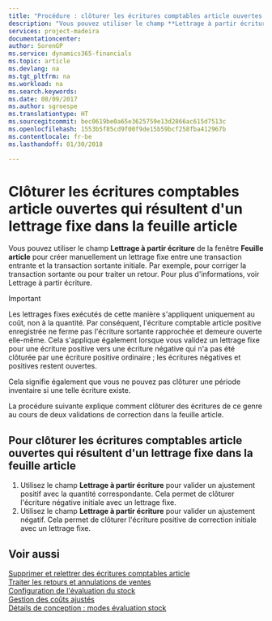 ```yaml
---
title: "Procédure : clôturer les écritures comptables article ouvertes qui résultent d'un lettrage fixe dans la feuille article | Microsoft Docs"
description: "Vous pouvez utiliser le champ **Lettrage à partir écriture** de la fenêtre **Feuille article** pour créer manuellement un lettrage fixe entre une transaction entrante et la transaction sortante initiale. Par exemple, pour corriger la transaction sortante ou pour traiter un retour."
services: project-madeira
documentationcenter: 
author: SorenGP
ms.service: dynamics365-financials
ms.topic: article
ms.devlang: na
ms.tgt_pltfrm: na
ms.workload: na
ms.search.keywords: 
ms.date: 08/09/2017
ms.author: sgroespe
ms.translationtype: HT
ms.sourcegitcommit: bec0619be0a65e3625759e13d2866ac615d7513c
ms.openlocfilehash: 1553b5f85cd9f00f9de15b59bcf258fba412967b
ms.contentlocale: fr-be
ms.lasthandoff: 01/30/2018

---
```

# <a name="close-open-item-ledger-entries-resulting-from-fixed-application-in-the-item-journal"></a>Clôturer les écritures comptables article ouvertes qui résultent d'un lettrage fixe dans la feuille article
Vous pouvez utiliser le champ **Lettrage à partir écriture** de la fenêtre **Feuille article** pour créer manuellement un lettrage fixe entre une transaction entrante et la transaction sortante initiale. Par exemple, pour corriger la transaction sortante ou pour traiter un retour. Pour plus d'informations, voir Lettrage à partir écriture.  

> [!IMPORTANT]  
>  Les lettrages fixes exécutés de cette manière s'appliquent uniquement au coût, non à la quantité. Par conséquent, l'écriture comptable article positive enregistrée ne ferme pas l'écriture sortante rapprochée et demeure ouverte elle-même. Cela s'applique également lorsque vous validez un lettrage fixe pour une écriture positive vers une écriture négative qui n'a pas été clôturée par une écriture positive ordinaire ; les écritures négatives et positives restent ouvertes.  
>   
>  Cela signifie également que vous ne pouvez pas clôturer une période inventaire si une telle écriture existe.  

La procédure suivante explique comment clôturer des écritures de ce genre au cours de deux validations de correction dans la feuille article.  

## <a name="to-close-open-item-ledger-entries-that-result-from-a-fixed-application-in-the-item-journal"></a>Pour clôturer les écritures comptables article ouvertes qui résultent d'un lettrage fixe dans la feuille article  

1.  Utilisez le champ **Lettrage à partir écriture** pour valider un ajustement positif avec la quantité correspondante. Cela permet de clôturer l'écriture négative initiale avec un lettrage fixe.  
2.  Utilisez le champ **Lettrage à partir écriture** pour valider un ajustement négatif. Cela permet de clôturer l'écriture positive de correction initiale avec un lettrage fixe.  

## <a name="see-also"></a>Voir aussi  
[Supprimer et relettrer des écritures comptables article](finance-how-to-remove-and-reapply-item-entries.md)  
 [Traiter les retours et annulations de ventes](sales-how-process-sales-returns-cancellations.md)   
 [Configuration de l'évaluation du stock](finance-set-up-inventory-valuation-and-costing.md)   
 [Gestion des coûts ajustés](finance-manage-inventory-costs.md)   
 [Détails de conception : modes évaluation stock](design-details-costing-methods.md)

